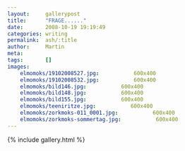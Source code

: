 ```yaml
---
layout:     gallerypost
title:      "FRAGE......"
date:       2008-10-19 19:19:49
categories: writing
permalink:  ash/:title
author:     Martin
meta:
tags:       []
images:
    elmomoks/19102008527.jpg:           600x400
    elmomoks/19102008532.jpg:           600x400
    elmomoks/bild146.jpg:           600x400
    elmomoks/bild148.jpg:           600x400
    elmomoks/bild155.jpg:           600x400
    elmomoks/teeniritze.jpg:           600x400
    elmomoks/zorkmoks-011_0001.jpg:           600x400
    elmomoks/zorkmoks-sommertag.jpg:           600x400
---
```


{% include gallery.html %}
